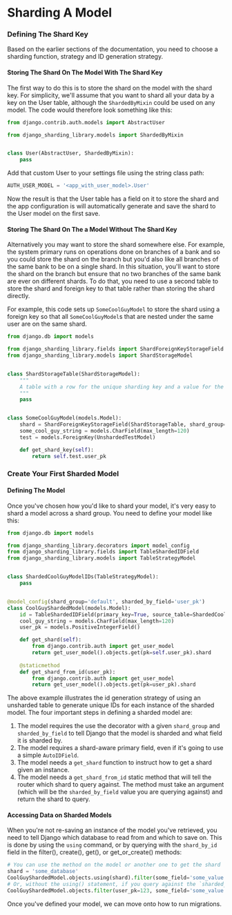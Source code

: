 # Sharding A Model

### Defining The Shard Key

Based on the earlier sections of the documentation, you need to choose a sharding function, strategy and ID generation strategy. 

#### Storing The Shard On The Model With The Shard Key

The first way to do this is to store the shard on the model with the shard key. For simplicity, we'll assume that you want to shard all your data by a key on the User table, although the `ShardedByMixin` could be used on any model. The code would therefore look something like this:

```python
from django.contrib.auth.models import AbstractUser

from django_sharding_library.models import ShardedByMixin


class User(AbstractUser, ShardedByMixin):
    pass
```

Add that custom User to your settings file using the string class path:

```python
AUTH_USER_MODEL = '<app_with_user_model>.User'
```

Now the result is that the User table has a field on it to store the shard and the app configuration is will automatically generate and save the shard to the User model on the first save.

#### Storing The Shard On The a Model Without The Shard Key

Alternatively you may want to store the shard somewhere else. For example, the system primary runs on operations done on branches of a bank and so you could store the shard on the branch but you'd also like all branches of the same bank to be on a single shard. In this situation, you'll want to store the shard on the branch but ensure that no two branches of the same bank are ever on different shards. To do that, you need to use a second table to store the shard and foreign key to that table rather than storing the shard directly.

For example, this code sets up `SomeCoolGuyModel` to store the shard using a foreign key so that all `SomeCoolGuyModel`s that are nested under the same user are on the same shard.

```python
from django.db import models

from django_sharding_library.fields import ShardForeignKeyStorageField
from django_sharding_library.models import ShardStorageModel


class ShardStorageTable(ShardStorageModel):
    """
    A table with a row for the unique sharding key and a value for the shard.
    """
    pass


class SomeCoolGuyModel(models.Model):
    shard = ShardForeignKeyStorageField(ShardStorageTable, shard_group='default')
    some_cool_guy_string = models.CharField(max_length=120)
    test = models.ForeignKey(UnshardedTestModel)

    def get_shard_key(self):
        return self.test.user_pk
```


### Create Your First Sharded Model

#### Defining The Model

Once you've chosen how you'd like to shard your model, it's very easy to shard a model across a shard group. You need to define your model like this:


```python
from django.db import models

from django_sharding_library.decorators import model_config
from django_sharding_library.fields import TableShardedIDField
from django_sharding_library.models import TableStrategyModel


class ShardedCoolGuyModelIDs(TableStrategyModel):
    pass


@model_config(shard_group='default', sharded_by_field='user_pk')
class CoolGuyShardedModel(models.Model):
    id = TableShardedIDField(primary_key=True, source_table=ShardedCoolGuyModelIDs)
    cool_guy_string = models.CharField(max_length=120)
    user_pk = models.PositiveIntegerField()

    def get_shard(self):
        from django.contrib.auth import get_user_model
        return get_user_model().objects.get(pk=self.user_pk).shard
        
    @staticmethod
    def get_shard_from_id(user_pk):
        from django.contrib.auth import get_user_model
        return get_user_model().objects.get(pk=user_pk).shard
```

The above example illustrates the id generation strategy of using an unsharded table to generate unique IDs for each instance of the sharded model. The four important steps in defining a sharded model are:

1. The model requires the use the decorator with a given `shard_group` and `sharded_by_field` to tell Django that the model is sharded and what field it is sharded by.
2. The model requires a shard-aware primary field, even if it's going to use a simple `AutoIDField`.
3. The model needs a `get_shard` function to instruct how to get a shard given an instance.
4. The model needs a `get_shard_from_id` static method that will tell the router which shard to query against. The method must take an argument (which will be the `sharded_by_field` value you are querying against) and return the shard to query.

#### Accessing Data on Sharded Models

When you're not re-saving an instance of the model you've retrieved, you need to tell Django which database to read from and which to save on. This is done by using the `using` command, or by querying with the `shard_by_id` field in the filter(), create(), get(), or get_or_create() methods:

```python
# You can use the method on the model or another one to get the shard
shard = 'some_database'
CoolGuyShardedModel.objects.using(shard).filter(some_field='some_value')
# Or, without the using() statement, if you query against the `sharded_by_field` in your filter()
CoolGuyShardedModel.objects.filter(user_pk=123, some_field='some_value')
```

Once you've defined your model, we can move onto how to run migrations.
